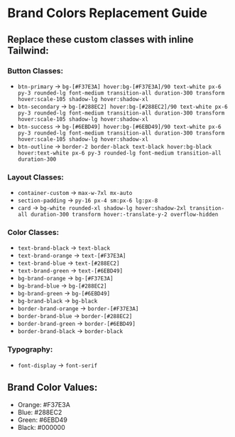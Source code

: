 # Brand Colors Replacement Guide

## Replace these custom classes with inline Tailwind:

### Button Classes:
- `btn-primary` → `bg-[#F37E3A] hover:bg-[#F37E3A]/90 text-white px-6 py-3 rounded-lg font-medium transition-all duration-300 transform hover:scale-105 shadow-lg hover:shadow-xl`
- `btn-secondary` → `bg-[#288EC2] hover:bg-[#288EC2]/90 text-white px-6 py-3 rounded-lg font-medium transition-all duration-300 transform hover:scale-105 shadow-lg hover:shadow-xl`
- `btn-success` → `bg-[#6EBD49] hover:bg-[#6EBD49]/90 text-white px-6 py-3 rounded-lg font-medium transition-all duration-300 transform hover:scale-105 shadow-lg hover:shadow-xl`
- `btn-outline` → `border-2 border-black text-black hover:bg-black hover:text-white px-6 py-3 rounded-lg font-medium transition-all duration-300`

### Layout Classes:
- `container-custom` → `max-w-7xl mx-auto`
- `section-padding` → `py-16 px-4 sm:px-6 lg:px-8`
- `card` → `bg-white rounded-xl shadow-lg hover:shadow-2xl transition-all duration-300 transform hover:-translate-y-2 overflow-hidden`

### Color Classes:
- `text-brand-black` → `text-black`
- `text-brand-orange` → `text-[#F37E3A]`
- `text-brand-blue` → `text-[#288EC2]`
- `text-brand-green` → `text-[#6EBD49]`
- `bg-brand-orange` → `bg-[#F37E3A]`
- `bg-brand-blue` → `bg-[#288EC2]`
- `bg-brand-green` → `bg-[#6EBD49]`
- `bg-brand-black` → `bg-black`
- `border-brand-orange` → `border-[#F37E3A]`
- `border-brand-blue` → `border-[#288EC2]`
- `border-brand-green` → `border-[#6EBD49]`
- `border-brand-black` → `border-black`

### Typography:
- `font-display` → `font-serif`

## Brand Color Values:
- Orange: #F37E3A
- Blue: #288EC2  
- Green: #6EBD49
- Black: #000000